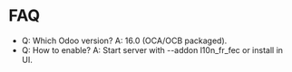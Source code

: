 # FAQ

- Q: Which Odoo version? A: 16.0 (OCA/OCB packaged).
- Q: How to enable? A: Start server with --addon l10n_fr_fec or install in UI.
